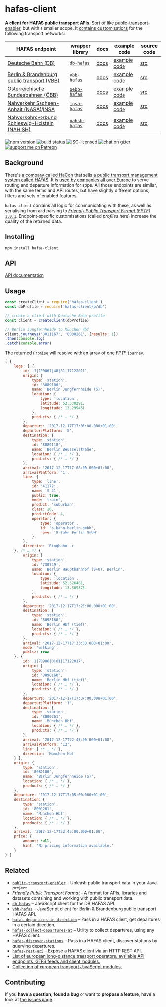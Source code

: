 # hafas-client

**A client for HAFAS public transport APIs**. Sort of like [public-transport-enabler](https://github.com/schildbach/public-transport-enabler), but with a smaller scope. It [contains customisations](p) for the following transport networks:

HAFAS endpoint | wrapper library | docs | example code | source code
---------------|------------------|------|---------|------------
[Deutsche Bahn (DB)](https://en.wikipedia.org/wiki/Deutsche_Bahn) | [`db-hafas`](https://github.com/derhuerst/db-hafas) | [docs](p/db/readme.md) | [example code](p/db/example.js) | [src](p/db/index.js)
[Berlin & Brandenburg public transport (VBB)](https://en.wikipedia.org/wiki/Verkehrsverbund_Berlin-Brandenburg) | [`vbb-hafas`](https://github.com/derhuerst/vbb-hafas) | [docs](p/vbb/readme.md) | [example code](p/vbb/example.js) | [src](p/vbb/index.js)
[Österreichische Bundesbahnen (ÖBB)](https://en.wikipedia.org/wiki/Austrian_Federal_Railways) | [`oebb-hafas`](https://github.com/juliuste/oebb-hafas) | [docs](p/oebb/readme.md) | [example code](p/oebb/example.js) | [src](p/oebb/index.js)
[Nahverkehr Sachsen-Anhalt (NASA)](https://de.wikipedia.org/wiki/Nahverkehrsservice_Sachsen-Anhalt)/[INSA](https://insa.de) | [`insa-hafas`](https://github.com/derhuerst/insa-hafas) | [docs](p/insa/readme.md) | [example code](p/insa/example.js) | [src](p/insa/index.js)
[Nahverkehrsverbund Schleswig-Holstein (NAH.SH)](https://de.wikipedia.org/wiki/Nahverkehrsverbund_Schleswig-Holstein) | [`nahsh-hafas`](https://github.com/juliuste/nahsh-hafas) | [docs](p/nahsh/readme.md) | [example code](p/nahsh/example.js) | [src](p/nahsh/index.js)

[![npm version](https://img.shields.io/npm/v/hafas-client.svg)](https://www.npmjs.com/package/hafas-client)
[![build status](https://img.shields.io/travis/public-transport/hafas-client.svg)](https://travis-ci.org/public-transport/hafas-client)
![ISC-licensed](https://img.shields.io/github/license/public-transport/hafas-client.svg)
[![chat on gitter](https://badges.gitter.im/public-transport/Lobby.svg)](https://gitter.im/public-transport/Lobby)
[![support me on Patreon](https://img.shields.io/badge/support%20me-on%20patreon-fa7664.svg)](https://patreon.com/derhuerst)


## Background

There's [a company called HaCon](http://hacon.de) that sells [a public transport management system called HAFAS](https://de.wikipedia.org/wiki/HAFAS). It is [used by companies all over Europe](https://gist.github.com/derhuerst/2b7ed83bfa5f115125a5) to serve routing and departure information for apps. All those endpoints are similar, with the same terms and API routes, but have slightly different options, filters and sets of enabled features.

`hafas-client` contains all logic for communicating with these, as well as serialising from and parsing to [*Friendly Public Transport Format (FPTF)* `1.0.1`](https://github.com/public-transport/friendly-public-transport-format/blob/1.0.1/spec/readme.md). Endpoint-specific customisations (called *profiles* here) increase the quality of the returned data.


## Installing

```shell
npm install hafas-client
```


## API

[API documentation](docs/readme.md)


## Usage

```js
const createClient = require('hafas-client')
const dbProfile = require('hafas-client/p/db')

// create a client with Deutsche Bahn profile
const client = createClient(dbProfile)

// Berlin Jungfernheide to München Hbf
client.journeys('8011167', '8000261', {results: 1})
.then(console.log)
.catch(console.error)
```

The returned [`Promise`](https://developer.mozilla.org/en-US/docs/Web/JavaScript/Reference/Global_Objects/promise) will resolve with an array of one [*FPTF* `journey`](https://github.com/public-transport/friendly-public-transport-format/blob/1.0.1/spec/readme.md#journey).

```js
[ {
	legs: [ {
		id: '1|100067|48|81|17122017',
		origin: {
			type: 'station',
			id: '8089100',
			name: 'Berlin Jungfernheide (S)',
			location: {
				type: 'location',
				latitude: 52.530291,
				longitude: 13.299451
			},
			products: { /* … */ }
		},
		departure: '2017-12-17T17:05:00.000+01:00',
		departurePlatform: '5',
		destination: {
			type: 'station',
			id: '8089118',
			name: 'Berlin Beusselstraße',
			location: { /* … */ },
			products: { /* … */ }
		},
		arrival: '2017-12-17T17:08:00.000+01:00',
		arrivalPlatform: '1',
		line: {
			type: 'line',
			id: '41172',
			name: 'S 41',
			public: true,
			mode: 'train',
			product: 'suburban',
			class: 16,
			productCode: 4,
			operator: {
				type: 'operator',
				id: 's-bahn-berlin-gmbh',
				name: 'S-Bahn Berlin GmbH'
			}
		},
		direction: 'Ringbahn ->'
	}, /* … */ {
		origin: {
			type: 'station',
			id: '730749',
			name: 'Berlin Hauptbahnhof (S+U), Berlin',
			location: {
				type: 'location',
				latitude: 52.526461,
				longitude: 13.369378
			},
			products: { /* … */ }
		},
		departure: '2017-12-17T17:25:00.000+01:00',
		destination: {
			type: 'station',
			id: '8098160',
			name: 'Berlin Hbf (tief)',
			location: { /* … */ },
			products: { /* … */ }
		},
		arrival: '2017-12-17T17:33:00.000+01:00',
		mode: 'walking',
		public: true
	}, {
		id: '1|70906|0|81|17122017',
		origin: {
			type: 'station',
			id: '8098160',
			name: 'Berlin Hbf (tief)',
			location: { /* … */ },
			products: { /* … */ }
		},
		departure: '2017-12-17T17:37:00.000+01:00',
		departurePlatform: '1',
		destination: {
			type: 'station',
			id: '8000261',
			name: 'München Hbf',
			location: { /* … */ },
			products: { /* … */ }
		},
		arrival: '2017-12-17T22:45:00.000+01:00',
		arrivalPlatform: '13',
		line: { /* … */ },
		direction: 'München Hbf'
	} ],
	origin: {
		type: 'station',
		id: '8089100',
		name: 'Berlin Jungfernheide (S)',
		location: { /* … */ },
		products: { /* … */ }
	},
	departure: '2017-12-17T17:05:00.000+01:00',
	destination: {
		type: 'station',
		id: '8000261',
		name: 'München Hbf',
		location: { /* … */ },
		products: { /* … */ }
	},
	arrival: '2017-12-17T22:45:00.000+01:00',
	price: {
		amount: null,
		hint: 'No pricing information available.'
	}
} ]
```


## Related

- [`public-transport-enabler`](https://github.com/schildbach/public-transport-enabler) – Unleash public transport data in your Java project.
- [*Friendly Public Transport Format*](https://github.com/public-transport/friendly-public-transport-format#friendly-public-transport-format-fptf) – A format for APIs, libraries and datasets containing and working with public transport data.
- [`db-hafas`](https://github.com/derhuerst/db-hafas#db-hafas) – JavaScript client for the DB HAFAS API.
- [`vbb-hafas`](https://github.com/derhuerst/vbb-hafas#vbb-hafas) – JavaScript client for Berlin & Brandenburg public transport HAFAS API.
- [`hafas-departures-in-direction`](https://github.com/derhuerst/hafas-departures-in-direction#hafas-departures-in-direction) – Pass in a HAFAS client, get departures in a certain direction.
- [`hafas-collect-departures-at`](https://github.com/derhuerst/hafas-collect-departures-at#hafas-collect-departures-at) – Utility to collect departures, using any HAFAS client.
- [`hafas-discover-stations`](https://github.com/derhuerst/hafas-discover-stations#hafas-discover-stations) – Pass in a HAFAS client, discover stations by querying departures.
- [`hafas-rest-api`](https://github.com/derhuerst/hafas-rest-api#hafas-rest-api) – Expose a HAFAS client via an HTTP REST API.
- [List of european long-distance transport operators, available API endpoints, GTFS feeds and client modules.](https://github.com/public-transport/european-transport-operators)
- [Collection of european transport JavaScript modules.](https://github.com/public-transport/european-transport-modules)


## Contributing

If you **have a question**, **found a bug** or want to **propose a feature**, have a look at [the issues page](https://github.com/public-transport/hafas-client/issues).
